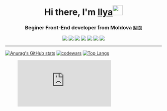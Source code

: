 <h1 align="center">Hi there, I'm <a href="https://github.com/igang20" target="_blank">Ilya</a><img src="https://github.com/blackcater/blackcater/raw/main/images/Hi.gif" height="32"/></h1>
<h3 align="center">Beginer Front-End developer from Moldova 🇲🇩</h3>
<div align='center'>
  <img src="https://img.shields.io/badge/Codewars-B1361E?style=for-the-badge&logo=codewars&logoColor=grey">
  <img src="https://img.shields.io/badge/react-%2320232a.svg?style=for-the-badge&logo=react&logoColor=%2361DAFB">
  <img src="https://img.shields.io/badge/steam-%23000000.svg?style=for-the-badge&logo=steam&logoColor=white">
  <img src="https://img.shields.io/badge/Visual%20Studio%20Code-0078d7.svg?style=for-the-badge&logo=visual-studio-code&logoColor=white">
  <img src="https://img.shields.io/badge/css3-%231572B6.svg?style=for-the-badge&logo=css3&logoColor=white">
  <img src="https://img.shields.io/badge/html5-%23E34F26.svg?style=for-the-badge&logo=html5&logoColor=white">
  <img src="https://img.shields.io/badge/javascript-%23323330.svg?style=for-the-badge&logo=javascript&logoColor=%23F7DF1E">
</div>

<hr styles="width:100%; height:1px"/>

[![Anurag's GitHub stats](https://github-readme-stats.vercel.app/api?username=igang20)](https://github.com/anuraghazra/github-readme-stats)
[![codewars](https://www.codewars.com/users/igang20/badges/large)](https://www.codewars.com/users/igang20)
[![Top Langs](https://github-readme-stats.vercel.app/api/top-langs/?username=igang20)](https://github.com/igang20/github-readme-stats) 

<figure><embed src="https://wakatime.com/share/@018be85e-4aef-47c4-a5bd-6ac192be0e86/b60747e5-2f9b-418b-ae20-7bc7815e74b2.svg"></embed></figure>
